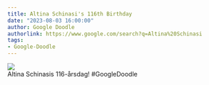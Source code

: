 ```yaml
---
title: Altina Schinasi's 116th Birthday
date: "2023-08-03 16:00:00"
author: Google Doodle
authorlink: https://www.google.com/search?q=Altina%20Schinasi
tags:
- Google-Doodle
---
```

<img src="https://www.google.com/logos/doodles/2023/altina-schinasis-116th-birthday-6753651837110158-l.png" referrerpolicy="no-referrer"><br>Altina Schinasis 116-årsdag! #GoogleDoodle